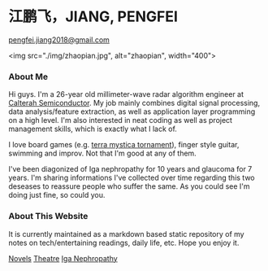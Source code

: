 # 江鹏飞，JIANG, PENGFEI
pengfei.jiang2018@gmail.com

<img src="./img/zhaopian.jpg", alt="zhaopian", width="400">

### About Me
Hi guys. I'm a 26-year old millimeter-wave radar algorithm engineer at [Calterah Semiconductor](https://www.calterah.com). My job mainly combines digital signal processing, data analysis/feature extraction, as well as application layer programming on a high level. I'm also interested in neat coding as well as project management skills, which is exactly what I lack of.

I love board games (e.g. [terra mystica tornament](https://tmtour.org)), finger style guitar, swimming and improv. Not that I'm good at any of them.

I've been diagonized of Iga nephropathy for 10 years and glaucoma for 7 years. I'm sharing informations I've collected over time regarding this two deseases to reassure people who suffer the same. As you could see I'm doing just fine, so could you.

### About This Website
It is currently maintained as a markdown based static repository of my notes on tech/entertaining readings, daily life, etc. Hope you enjoy it.

[Novels](./novels/index.md)
[Theatre](./novdle/theatre.md)
[Iga Nephropathy](./igan/igan.md)
